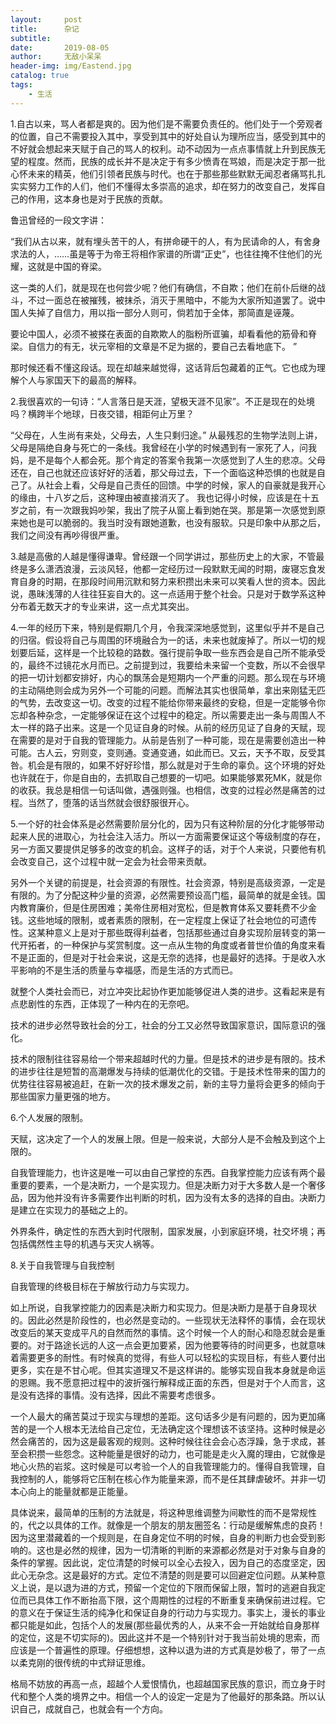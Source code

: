 ```yaml
---
layout:     post
title:      杂记
subtitle:   
date:       2019-08-05
author:     无敌小呆呆
header-img: img/Eastend.jpg
catalog: true
tags:
    - 生活
---
```




1.自古以来，骂人者都是爽的。因为他们是不需要负责任的。他们处于一个旁观者的位置，自己不需要投入其中，享受到其中的好处自认为理所应当，感受到其中的不好就会想起来天赋于自己的骂人的权利。动不动因为一点点事情就上升到民族无望的程度。然而，民族的成长并不是决定于有多少愤青在骂娘，而是决定于那一批心怀未来的精英，他们引领者民族与时代。也在于那些那些默默无闻忍者痛骂扎扎实实努力工作的人们，他们不懂得太多崇高的追求，却在努力的改变自己，发挥自己的作用，这本身也是对于民族的贡献。

鲁迅曾经的一段文字讲：

“我们从古以来，就有埋头苦干的人，有拼命硬干的人，有为民请命的人，有舍身求法的人，……虽是等于为帝王将相作家谱的所谓“正史”，也往往掩不住他们的光耀，这就是中国的脊梁。

这一类的人们，就是现在也何尝少呢？他们有确信，不自欺；他们在前仆后继的战斗，不过一面总在被摧残，被抹杀，消灭于黑暗中，不能为大家所知道罢了。说中国人失掉了自信力，用以指一部分人则可，倘若加于全体，那简直是诬蔑。

要论中国人，必须不被搽在表面的自欺欺人的脂粉所诓骗，却看看他的筋骨和脊梁。自信力的有无，状元宰相的文章是不足为据的，要自己去看地底下。
”

那时候还看不懂这段话。现在却越来越觉得，这话背后包藏着的正气。它也成为理解个人与家国天下的最高的解释。

2.我很喜欢的一句诗：“人言落日是天涯，望极天涯不见家”。不正是现在的处境吗？横跨半个地球，日夜交错，相距何止万里？

“父母在，人生尚有来处，父母去，人生只剩归途。” 从最残忍的生物学法则上讲，父母是隔绝自身与死亡的一条线。我曾经在小学的时候遇到有一家死了人，问我妈，是不是每个人都会死。那个肯定的答案令我第一次感觉到了人生的悲凉。父母还在，自己也就还应该好好的活着，那父母过去，下一个面临这种恐惧的也就是自己了。从社会上看，父母是自己责任的回馈。中学的时候，家人的自豪就是我开心的缘由，十八岁之后，这种理由被直接消灭了。 我也记得小时候，应该是在十五岁之前，有一次跟我妈吵架，我出了院子从窗上看到她在哭。那是第一次感觉到原来她也是可以脆弱的。我当时没有跟她道歉，也没有服软。只是印象中从那之后，我们之间没有再吵得很严重。


3.越是高傲的人越是懂得谦卑。曾经跟一个同学讲过，那些历史上的大家，不管最终是多么潇洒浪漫，云淡风轻，他都一定经历过一段默默无闻的时期，废寝忘食发育自身的时期，在那段时间用沉默和努力来积攒出未来可以笑看人世的资本。因此说，愚昧浅薄的人往往狂妄自大的。这一点适用于整个社会。只是对于数学系这种分布着无数天才的专业来讲，这一点尤其突出。

4.一年的经历下来，特别是假期几个月，令我深深地感觉到，这里似乎并不是自己的归宿。假设将自己与周围的环境融合为一的话，未来也就废掉了。所以一切的规划要后延，这样是一个比较稳的路数。强行提前争取一些东西会是自己所不能承受的，最终不过镜花水月而已。之前提到过，我要给未来留一个变数，所以不会很早的把一切计划都安排好，内心的飘荡会是短期内一个严重的问题。那么现在与环境的主动隔绝则会成为另外一个可能的问题。而解法其实也很简单，拿出来刚猛无匹的气势，去改变这一切。改变的过程不能给你带来最终的安稳，但是一定能够令你忘却各种杂念，一定能够保证在这个过程中的稳定。所以需要走出一条与周围人不太一样的路子出来。这是一个见证自身的时候。从前的经历见证了自身的天赋，现在需要的是对于自我的管理能力。从前是告别了一种可能，现在是需要创造出一种可能。古人云，穷则变，变则通。变通变通，如此而已。又云，天予不取，反受其咎。机会是有限的，如果不好好珍惜，那么就是对于生命的辜负。这个环境的好处也许就在于，你是自由的，去抓取自己想要的一切吧。如果能够累死MK，就是你的收获。我总是相信一句话叫做，遇强则强。也相信，改变的过程必然是痛苦的过程。当然了，堕落的话当然就会很舒服很开心。 

5.一个好的社会体系是必然需要阶层分化的，因为只有这种阶层的分化才能够带动起来人民的进取心，为社会注入活力。所以一方面需要保证这个等级制度的存在，另一方面又要提供足够多的改变的机会。这样子的话，对于个人来说，只要他有机会改变自己，这个过程中就一定会为社会带来贡献。

另外一个关键的前提是，社会资源的有限性。社会资源，特别是高级资源，一定是有限的。为了分配这种少量的资源，必然需要预设高门槛，最简单的就是金钱。国内教育廉价，但是住房困难；美帝住房相对宽松，但是教育体系又要耗费不少金钱。这些地域的限制，或者素质的限制，在一定程度上保证了社会地位的可遗传性。这某种意义上是对于那些既得利益者，包括那些通过自身实现阶层转变的第一代开拓者，的一种保护与奖赏制度。这一点从生物的角度或者普世价值的角度来看不是正面的，但是对于社会来说，这是无奈的选择，也是最好的选择。于是收入水平影响的不是生活的质量与幸福感，而是生活的方式而已。



就整个人类社会而已，对立冲突比起协作更加能够促进人类的进步。这看起来是有点悲剧性的东西，正体现了一种内在的无奈吧。

技术的进步必然导致社会的分工，社会的分工又必然导致国家意识，国际意识的强化。

技术的限制往往容易给一个带来超越时代的力量。但是技术的进步是有限的。技术的进步往往是短暂的高潮爆发与持续的低潮优化的交错。于是技术性带来的国力的优势往往容易被追赶，在新一次的技术爆发之前，新的主导力量将会更多的倾向于那些国家力量更强的地方。

6.个人发展的限制。

天赋，这决定了一个人的发展上限。但是一般来说，大部分人是不会触及到这个上限的。

自我管理能力，也许这是唯一可以由自己掌控的东西。自我掌控能力应该有两个最重要的要素，一个是决断力，一个是实现力。但是决断力对于大多数人是一个奢侈品，因为他并没有许多需要作出判断的时机，因为没有太多的选择的自由。决断力是建立在实现力的基础之上的。

外界条件，确定性的东西大到时代限制，国家发展，小到家庭环境，社交坏境；再包括偶然性主导的机遇与天灾人祸等。


8.关于自我管理与自我控制

自我管理的终极目标在于解放行动力与实现力。

如上所说，自我掌控能力的因素是决断力和实现力。但是决断力是基于自身现状的。因此必然是阶段性的，也必然是变动的。一些现状无法释怀的事情，会在现状改变后的某天变成平凡的自然而然的事情。这个时候一个人的耐心和隐忍就会是重要的。对于路途长远的人这一点会更加要紧，因为他要等待的时间更多，也就意味着需要更多的耐性。有时候真的觉得，有些人可以轻松的实现目标，有些人要付出更多，实在是不甘心呢。但其实道理又不是这样讲的。能够实现自我本身就是命运的恩赐。我不愿意把过程中的波折强行解释成正面的东西，但是对于个人而言，这是没有选择的事情。没有选择，因此不需要考虑很多。

一个人最大的痛苦莫过于现实与理想的差距。这句话多少是有问题的，因为更加痛苦的是一个人根本无法给自己定位，无法确定这个理想该不该坚持。这种时候是必然会痛苦的，因为这是最客观的规则。这种时候往往会会心态浮躁，急于求成，甚至会积攒一些怨念。这种能量是很好的动力，也可能是走火入魔的理由，它就像是地心火热的岩浆。这时候是可以考验一个人的自我管理能力的。懂得自我管理，自我控制的人，能够将它压制在核心作为能量来源，而不是任其肆虐破坏。并非一切本心向上的能量就都是正能量。

具体说来，最简单的压制的方法就是，将这种思维调整为间歇性的而不是常规性的，代之以具体的工作。就像是一个朋友的朋友圈签名：行动是缓解焦虑的良药！因为这里潜藏着的一个规则是，在自身定位不明的时候，自身的判断力也会受到影响的。这也是必然的规律，因为一切清晰的判断的来源都必然是对于对象与自身的条件的掌握。因此说，定位清楚的时候可以全心去投入，因为自己的态度坚定，因此心无杂念。这是最好的方式。定位不清楚的则是要可以回避定位问题。从某种意义上说，是以退为进的方式，预留一个定位的下限而保留上限，暂时的逃避自我定位而已具体工作不断抬高下限，这个周期性的过程的不断重复来确保前进过程。它的意义在于保证生活的纯净化和保证自身的行动力与实现力。事实上，漫长的事业都只能是如此，包括个人的发展(那些最优秀的人，从来不会一开始就给自身那样的定位，这是不切实际的)。因此这并不是一个特别针对于我当前处境的思索，而应该是一个普遍性的原理。仔细想想，这种以退为进的方式真是妙极了，带了一点以柔克刚的很传统的中式辩证思维。


格局不妨放的再高一点，超越个人爱恨情仇，也超越国家民族的意识，而立身于时代和整个人类的境界之中。相信一个人的设定一定是为了他最好的那条路。所以认识自己，成就自己，也就会有一个方向。

